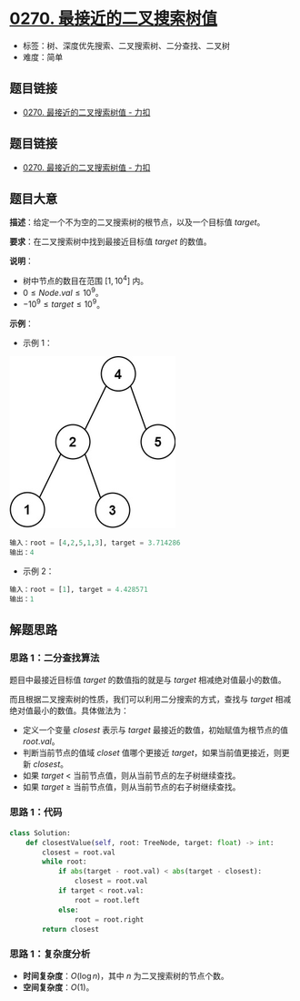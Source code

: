 # [0270. 最接近的二叉搜索树值](https://leetcode.cn/problems/closest-binary-search-tree-value/)

- 标签：树、深度优先搜索、二叉搜索树、二分查找、二叉树
- 难度：简单

## 题目链接

- [0270. 最接近的二叉搜索树值 - 力扣](https://leetcode.cn/problems/closest-binary-search-tree-value/)

## 题目链接

- [0270. 最接近的二叉搜索树值 - 力扣](https://leetcode.cn/problems/closest-binary-search-tree-value/)

## 题目大意

**描述**：给定一个不为空的二叉搜索树的根节点，以及一个目标值 $target$。

**要求**：在二叉搜索树中找到最接近目标值 $target$ 的数值。

**说明**：

-  树中节点的数目在范围 $[1, 10^4]$ 内。
- $0 \le Node.val \le 10^9$。
- $-10^9 \le target \le 10^9$。

**示例**：

- 示例 1：

![](../images/20201024027001.jpg)

```python
输入：root = [4,2,5,1,3], target = 3.714286
输出：4
```

- 示例 2：

```python
输入：root = [1], target = 4.428571
输出：1
```

## 解题思路

### 思路 1：二分查找算法

题目中最接近目标值 $target$ 的数值指的就是与 $target$ 相减绝对值最小的数值。

而且根据二叉搜索树的性质，我们可以利用二分搜索的方式，查找与 $target$ 相减绝对值最小的数值。具体做法为：

- 定义一个变量 $closest$ 表示与 $target$ 最接近的数值，初始赋值为根节点的值 $root.val$。
- 判断当前节点的值域 $closet$ 值哪个更接近 $target$，如果当前值更接近，则更新 $closest$。
- 如果 $target$ < 当前节点值，则从当前节点的左子树继续查找。
- 如果 $target$ ≥ 当前节点值，则从当前节点的右子树继续查找。

### 思路 1：代码

```python
class Solution:
    def closestValue(self, root: TreeNode, target: float) -> int:
        closest = root.val
        while root:
            if abs(target - root.val) < abs(target - closest):
                closest = root.val
            if target < root.val:
                root = root.left
            else:
                root = root.right
        return closest
```

### 思路 1：复杂度分析

- **时间复杂度**：$O(\log n)$，其中 $n$ 为二叉搜索树的节点个数。
- **空间复杂度**：$O(1)$。

